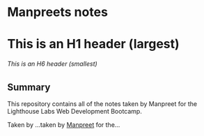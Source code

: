 # Manpreets notes
# This is an H1 header (largest)
###### This is an H6 header (smallest)
## Summary 

This repository contains all of the notes taken by Manpreet for the Lighthouse Labs Web Development Bootcamp.

Taken by ...taken by [Manpreet](https://github.com/Mpsingh4/repos) for the...